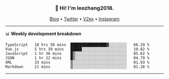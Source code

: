 <h3 align="center">👋 Hi! I'm leozhang2018.</h3>
<p align="center">
  <a href="https://leozhang2018.me">Blog</a> •
  <a href="https://twitter.com/leozhang2018">Twitter</a> •
  <a href="https://www.v2ex.com/member/leozhang">V2ex</a> •
  <a href="https://www.instagram.com/leozhanghere">Instagram</a>
</p>

-------

📊 **Weekly development breakdown**
<!--START_SECTION:waka-->

```text
TypeScript   18 hrs 56 mins  ████████████████▓░░░░░░░░   66.29 %
Vue.js       5 hrs 39 mins   █████░░░░░░░░░░░░░░░░░░░░   19.82 %
JavaScript   1 hr 36 mins    █▒░░░░░░░░░░░░░░░░░░░░░░░   05.62 %
JSON         1 hr 22 mins    █▒░░░░░░░░░░░░░░░░░░░░░░░   04.79 %
XML          33 mins         ▒░░░░░░░░░░░░░░░░░░░░░░░░   01.93 %
Markdown     21 mins         ▒░░░░░░░░░░░░░░░░░░░░░░░░   01.28 %
```

<!--END_SECTION:waka-->
-------
